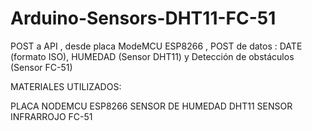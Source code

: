 # Arduino-Sensors-DHT11-FC-51
POST a API , desde placa ModeMCU ESP8266 , POST de datos : DATE (formato ISO), HUMEDAD (Sensor DHT11) y Detección de obstáculos (Sensor FC-51)

MATERIALES UTILIZADOS:

PLACA NODEMCU ESP8266
SENSOR DE HUMEDAD DHT11
SENSOR INFRARROJO FC-51
